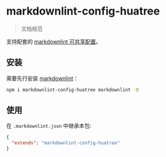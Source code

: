 # markdownlint-config-huatree

> 文档规范

支持配套的 [markdownlint 可共享配置](https://www.npmjs.com/package/markdownlint#optionsconfig)。

## 安装

需要先行安装 [markdownlint](https://www.npmjs.com/package/markdownlint)：

```bash
npm i markdownlint-config-huatree markdownlint -D
```

## 使用

在 `.markdownlint.json` 中继承本包:

```json
{
  "extends": "markdownlint-config-huatree"
}
```

